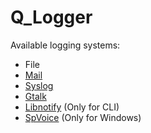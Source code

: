 Q_Logger
========

Available logging systems:

 * File
 * [Mail](http://php.net/manual/en/function.mail.php)
 * [Syslog](http://php.net/manual/en/function.syslog.php)
 * [Gtalk](http://gtalk-hook.appspot.com/)
 * [Libnotify](http://packages.debian.org/squeeze/libnotify-bin) (Only for CLI)
 * [SpVoice](http://php.net/manual/en/class.com.php#57552) (Only for Windows)